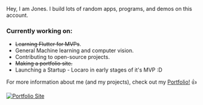 Hey, I am Jones. I build lots of random apps, programs, and demos on this account.

### Currently working on:
- ~~Learning Flutter for MVPs~~.
- General Machine learning and computer vision. 
- Contributing to open-source projects.
- ~~Making a portfolio site.~~
- Launching a Startup - Locaro in early stages of it's MVP :D

For more information about me (and my projects), check out my [Portfolio!](https://redomic-portfolio.web.app/#/) :+1:

[![Portfolio Site](https://i.imgur.com/21Rm9K0.png)](https://www.redomic.in)
